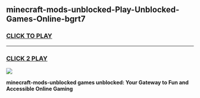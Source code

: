 
## minecraft-mods-unblocked-Play-Unblocked-Games-Online-bgrt7
<h3>
<a href="https://premium76.site?title=minecraft-mods-unblocked&ref=25A">CLICK TO PLAY</a></h3>
<hr>

<h3>
<a href="https://premium76.site?title=minecraft-mods-unblocked&ref=25A">CLICK 2 PLAY</a>
  
</h3>

<a href="https://premium76.site?title=minecraft-mods-unblocked&ref=25A"><img src="https://clearcache.store/games.png"></a>


**minecraft-mods-unblocked games unblocked: Your Gateway to Fun and Accessible Online Gaming**
